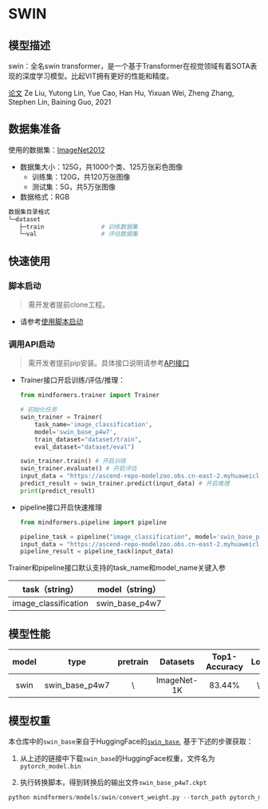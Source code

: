 # SWIN

## 模型描述

swin：全名swin transformer，是一个基于Transformer在视觉领域有着SOTA表现的深度学习模型。比起VIT拥有更好的性能和精度。

[论文](https://arxiv.org/abs/2103.14030) Ze Liu, Yutong Lin, Yue Cao, Han Hu, Yixuan Wei, Zheng Zhang, Stephen Lin, Baining Guo, 2021

## 数据集准备

使用的数据集：[ImageNet2012](http://www.image-net.org/)

- 数据集大小：125G，共1000个类、125万张彩色图像
    - 训练集：120G，共120万张图像
    - 测试集：5G，共5万张图像
- 数据格式：RGB

 ```bash
数据集目录格式
└─dataset
    ├─train                # 训练数据集
    └─val                  # 评估数据集
 ```

## 快速使用

### 脚本启动

> 需开发者提前clone工程。

- 请参考[使用脚本启动](https://gitee.com/mindspore/transformer/blob/master/README.md#%E6%96%B9%E5%BC%8F%E4%B8%80clone-%E5%B7%A5%E7%A8%8B%E4%BB%A3%E7%A0%81)

### 调用API启动

> 需开发者提前pip安装。具体接口说明请参考[API接口](https://gitee.com/mindspore/transformer/wikis/API/)

- Trainer接口开启训练/评估/推理：

  ```python
  from mindformers.trainer import Trainer

  # 初始化任务
  swin_trainer = Trainer(
      task_name='image_classification',
      model='swin_base_p4w7',
      train_dataset="dataset/train",
      eval_dataset="dataset/eval")

  swin_trainer.train() # 开启训练
  swin_trainer.evaluate() # 开启评估
  input_data = "https://ascend-repo-modelzoo.obs.cn-east-2.myhuaweicloud.com/XFormer_for_mindspore/clip/sunflower.png"
  predict_result = swin_trainer.predict(input_data) # 开启推理
  print(predict_result)
  ```

- pipeline接口开启快速推理

  ```python
  from mindformers.pipeline import pipeline

  pipeline_task = pipeline("image_classification", model='swin_base_p4w7')
  input_data = "https://ascend-repo-modelzoo.obs.cn-east-2.myhuaweicloud.com/XFormer_for_mindspore/clip/sunflower.png"
  pipeline_result = pipeline_task(input_data)
  ```

 Trainer和pipeline接口默认支持的task_name和model_name关键入参

  |    task（string）    | model（string）  |
  |:--------------:| :-------------: |
  | image_classification | swin_base_p4w7 |

## 模型性能

| model |      type      | pretrain | Datasets | Top1-Accuracy | Log | pretrain_config |            finetune_config            |
|:-----:|:--------------:|:--------:| :----: |:-------------:| :---: |:---------------:|:-------------------------------------:|
| swin  | swin_base_p4w7 |    \     | ImageNet-1K |    83.44%     | \ |        \        | [link](run_swin_base_p4w7_100ep.yaml) |

## 模型权重

本仓库中的`swin_base`来自于HuggingFace的[`swin_base`](https://huggingface.co/microsoft/swin-base-patch4-window7-224), 基于下述的步骤获取：

1. 从上述的链接中下载`swin_base`的HuggingFace权重，文件名为`pytorch_model.bin`

2. 执行转换脚本，得到转换后的输出文件`swin_base_p4w7.ckpt`

```python
python mindformers/models/swin/convert_weight.py --torch_path pytorch_model.bin --mindspore_path ./swin_base_p4w7.ckpt
```